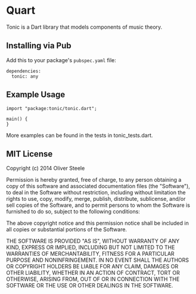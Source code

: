 # Quart

Tonic is a Dart library that models components of music theory.


## Installing via Pub

Add this to your package's `pubspec.yaml` file:

    dependencies:
      tonic: any


## Example Usage

    import "package:tonic/tonic.dart";

    main() {
    }

More examples can be found in the tests in tonic_tests.dart.


## MIT License

Copyright (c) 2014 Oliver Steele

Permission is hereby granted, free of charge, to any person obtaining a copy of
this software and associated documentation files (the "Software"), to deal in
the Software without restriction, including without limitation the rights to
use, copy, modify, merge, publish, distribute, sublicense, and/or sell copies of
the Software, and to permit persons to whom the Software is furnished to do so,
subject to the following conditions:

The above copyright notice and this permission notice shall be included in all
copies or substantial portions of the Software.

THE SOFTWARE IS PROVIDED "AS IS", WITHOUT WARRANTY OF ANY KIND, EXPRESS OR
IMPLIED, INCLUDING BUT NOT LIMITED TO THE WARRANTIES OF MERCHANTABILITY, FITNESS
FOR A PARTICULAR PURPOSE AND NONINFRINGEMENT. IN NO EVENT SHALL THE AUTHORS OR
COPYRIGHT HOLDERS BE LIABLE FOR ANY CLAIM, DAMAGES OR OTHER LIABILITY, WHETHER
IN AN ACTION OF CONTRACT, TORT OR OTHERWISE, ARISING FROM, OUT OF OR IN
CONNECTION WITH THE SOFTWARE OR THE USE OR OTHER DEALINGS IN THE SOFTWARE.

